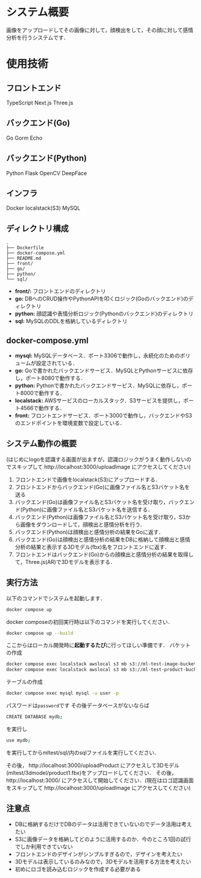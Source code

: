 # システム概要
画像をアップロードしてその画像に対して，顔検出をして，その顔に対して感情分析を行うシステムです．

# 使用技術
## フロントエンド
TypeScript
Next.js
Three.js

## バックエンド(Go)
Go
Gorm
Echo

## バックエンド(Python)
Python
Flask
OpenCV
DeepFace

## インフラ
Docker
localstack(S3)
MySQL

## ディレクトリ構成
```
.
├── Dockerfile
├── docker-compose.yml
├── README.md
├── front/
├── go/
├── python/
└── sql/
```
- **front/:** 
フロントエンドのディレクトリ
- **go:** 
DBへのCRUD操作やPythonAPIを叩くロジック(Goのバックエンド)のディレクトリ
- **python:**
顔認識や表情分析ロジック(Pythonのバックエンド)のディレクトリ
- **sql:**
MySQLのDDLを格納しているディレクトリ

## docker-compose.yml
- **mysql:**
MySQLデータベース．ポート3306で動作し，永続化のためのボリュームが設定されている．
- **go:**
Goで書かれたバックエンドサービス．MySQLとPythonサービスに依存し，ポート8080で動作する．
- **python:**
Pythonで書かれたバックエンドサービス．MySQLに依存し，ポート8000で動作する．
- **localstack:**
AWSサービスのローカルスタック．S3サービスを提供し，ポート4566で動作する．
- **front:**
フロントエンドサービス．ポート3000で動作し，バックエンドやS3のエンドポイントを環境変数で設定している．

## システム動作の概要
(はじめにlogoを認識する画面が出ますが，認識ロジックがうまく動作しないのでスキップして http://localhost:3000/uploadImage にアクセスしてください)
1. フロントエンドで画像をlocalstack(S3)にアップロードする．
2. フロントエンドからバックエンド(Go)に画像ファイル名とS3バケット名を送る
3. バックエンド(Go)は画像ファイル名とS3バケット名を受け取り，バックエンド(Python)に画像ファイル名とS3バケット名を送信する．
4. バックエンド(Python)は画像ファイル名とS3バケット名を受け取り，S3から画像をダウンロードして，顔検出と感情分析を行う．
5. バックエンド(Python)は顔検出と感情分析の結果をGoに返す．
6. バックエンド(Go)は顔検出と感情分析の結果をDBに格納して顔検出と感情分析の結果と表示する3Dモデル(fbx)名をフロントエンドに返す．
7. フロントエンドはバックエンド(Go)からの顔検出と感情分析の結果を取得して，Three.js(AR)で3Dモデルを表示する．

## 実行方法
以下のコマンドでシステムを起動します．
```bash
docker compose up
```
docker composeの初回実行時は以下のコマンドを実行してください．
```bash
docker compose up --build
```
ここからはローカル開発時に**起動するたび**に行ってほしい準備です．
バケットの作成
```bash
docker compose exec localstack awslocal s3 mb s3://ml-test-image-bucket
docker compose exec localstack awslocal s3 mb s3://ml-test-product-bucket
```
テーブルの作成
```bash
docker compose exec mysql mysql -u user -p
```
パスワードは`password`です
その後データベースがないならば
```bash
CREATE DATABASE mydb;
```
を実行し
```bash
use mydb;
```
を実行してからmltest/sql/内のsqlファイルを実行してください．

その後，
http://localhost:3000/uploadProduct にアクセスして3Dモデル(mltest/3dmodel/product1.fbx)をアップロードしてください．
その後，
http://localhost:3000/ にアクセスして開始してください．(現在はロゴ認識画面をスキップして http://localhost:3000/uploadImage にアクセスしてください)


## 注意点
- DBに格納するだけでDBのデータは活用できていないのでデータ活用は考えたい
- S3に画像データを格納してどのように活用するのか．今のところ1回の試行でしか利用できていない
- フロントエンドのデザインがシンプルすぎるので，デザインを考えたい
- 3Dモデルは表示しているのみなので，3Dモデルを活用する方法を考えたい
- 初めにロゴを読み込むロジックを作成する必要がある